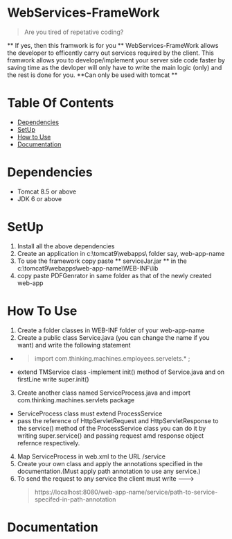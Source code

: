 # WebServices-FrameWork


>Are you tired of repetative coding? 

** If yes, then this framwork is for you **
WebServices-FrameWork allows the developer to efficently carry out services required by the client. This framwork allows you to develope/implement your server side code faster by saving time as the devloper will only have to write the main logic (only) and the rest is done for you.
**Can only be used with tomcat **

# Table Of Contents
- [Dependencies](#dependencies)
- [SetUp](#setup)
- [How to Use](#how-to-use)
- [Documentation](#documentation)

# Dependencies
* Tomcat 8.5 or above
* JDK 6 or above

# SetUp
 1. Install all the above dependencies
 2. Create an application in c:\tomcat9\webapps\ folder say, web-app-name
 3. To use the framework copy paste ** serviceJar.jar ** in the c:\tomcat9\webapps\web-app-name\WEB-INF\lib
 4. copy paste PDFGenrator in same folder as that of the newly created web-app


# How To Use
 1. Create a folder classes in WEB-INF folder of your web-app-name
 2. Create a public class Service.java (you can change the name if you want) and write the following statement
  - > import com.thinking.machines.employees.servelets.* ;
  - extend TMService class
  -implement init() method of Service.java and on firstLine write super.init()
 3. Create another class named ServiceProcess.java and import com.thinking.machines.servlets package
  - ServiceProcess class must extend ProcessService
  - pass the reference of HttpServletRequest and HttpServletResponse to the service() method of the ProcessService class
    you can do it by writing super.service() and passing request amd response object refernce respectively.
 4. Map ServiceProcess in web.xml to the URL /service   
 5. Create your own class and apply the annotations specified in the documentation.(Must apply path annotation to use any service.)
 6. To send the request to any service the client must write --->
    > https://localhost:8080/web-app-name/service/path-to-service-specifed-in-path-annotation

# Documentation
